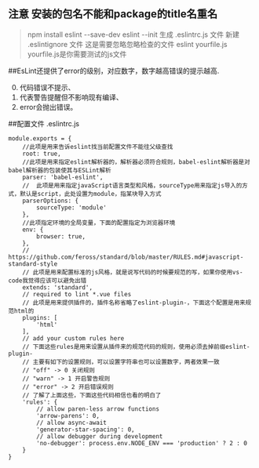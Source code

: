 ## 注意 安装的包名不能和package的title名重名

>  npm install eslint --save-dev
>  eslint --init 生成 .eslintrc.js 文件
>  新建 .eslintignore 文件 这是需要忽略忽略检查的文件
>  eslint yourfile.js  yourfile.js是你需要测试的js文件

##EsLint还提供了error的级别，对应数字，数字越高错误的提示越高.

0.  代码错误不提示、
1.  代表警告提醒但不影响现有编译、
2.  error会抛出错误。

##配置文件 .eslintrc.js

	module.exports = {
	    //此项是用来告诉eslint找当前配置文件不能往父级查找
	    root: true, 
	    //此项是用来指定eslint解析器的，解析器必须符合规则，babel-eslint解析器是对babel解析器的包装使其与ESLint解析
	    parser: 'babel-eslint',
	    //	此项是用来指定javaScript语言类型和风格，sourceType用来指定js导入的方式，默认是script，此处设置为module，指某块导入方式
	    parserOptions: {
	        sourceType: 'module'
	    },
	    //此项指定环境的全局变量，下面的配置指定为浏览器环境
	    env: {
	        browser: true,
	    },
	    // https://github.com/feross/standard/blob/master/RULES.md#javascript-standard-style
	    // 此项是用来配置标准的js风格，就是说写代码的时候要规范的写，如果你使用vs-code我觉得应该可以避免出错
	    extends: 'standard',
	    // required to lint *.vue files
	    // 此项是用来提供插件的，插件名称省略了eslint-plugin-，下面这个配置是用来规范html的
	    plugins: [
	        'html'
	    ],
	    // add your custom rules here
	    // 下面这些rules是用来设置从插件来的规范代码的规则，使用必须去掉前缀eslint-plugin-
	    // 主要有如下的设置规则，可以设置字符串也可以设置数字，两者效果一致
	    // "off" -> 0 关闭规则
	    // "warn" -> 1 开启警告规则
	    // "error" -> 2 开启错误规则
	    // 了解了上面这些，下面这些代码相信也看的明白了
	    'rules': {
	        // allow paren-less arrow functions
	        'arrow-parens': 0,
	        // allow async-await
	        'generator-star-spacing': 0,
	        // allow debugger during development
	        'no-debugger': process.env.NODE_ENV === 'production' ? 2 : 0
	    }
	}
